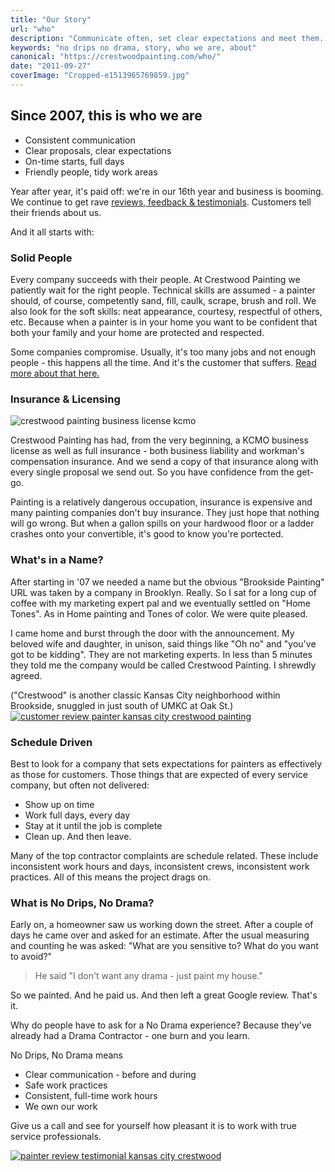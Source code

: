 ```yaml
---
title: "Our Story"
url: "who"
description: "Communicate often, set clear expectations and meet them. Be courteous, responsive, tidy, prompt. Always professional"
keywords: "no drips no drama, story, who we are, about"
canonical: "https://crestwoodpainting.com/who/"
date: "2011-09-27"
coverImage: "Cropped-e1513965769859.jpg"
---
```


## Since 2007, this is who we are

- Consistent communication
- Clear proposals, clear expectations
- On-time starts, full days
- Friendly people, tidy work areas

Year after year, it's paid off: we're in our 16th year and business is booming. We continue to get rave [reviews, feedback & testimonials](/reviews/). Customers tell their friends about us.

And it all starts with:

### Solid People

Every company succeeds with their people. At Crestwood Painting we patiently wait for the right people. Technical skills are assumed - a painter should, of course, competently sand, fill, caulk, scrape, brush and roll. We also look for the soft skills: neat appearance, courtesy, respectful of others, etc. Because when a painter is in your home you want to be confident that both your family and your home are protected and respected.

Some companies compromise. Usually, it's too many jobs and not enough people - this happens all the time. And it's the customer that suffers. [Read more about that here.](http://crestwoodpainting.com/price-service-sketchy-dudes/)

### Insurance & Licensing

![crestwood painting business license kcmo](/images/KCMO-biz-license-e1513961088421-150x150.jpeg)

Crestwood Painting has had, from the very beginning, a KCMO business license as well as full insurance - both business liability and workman's compensation insurance. And we send a copy of that insurance along with every single proposal we send out. So you have confidence from the get-go.

Painting is a relatively dangerous occupation, insurance is expensive and many painting companies don't buy insurance.  They just hope that nothing will go wrong. But when a gallon spills on your hardwood floor or a ladder crashes onto your convertible, it's good to know you're portected.

### What's in a Name?

After starting in '07 we needed a name but the obvious "Brookside Painting" URL was taken by a company in Brooklyn. Really. So I sat for a long cup of coffee with my marketing expert pal and we eventually settled on "Home Tones". As in Home painting and Tones of color. We were quite pleased.

I came home and burst through the door with the announcement. My beloved wife and daughter, in unison, said things like "Oh no" and "you've got to be kidding". They are not marketing experts. In less than 5 minutes they told me the company would be called Crestwood Painting. I shrewdly agreed.

("Crestwood" is another classic Kansas City neighborhood within Brookside, snuggled in just south of UMKC at Oak St.)
[![customer review painter kansas city crestwood painting](/images/Kristy-Glorfeld.jpg)](/reviews/)
### Schedule Driven

Best to look for a company that sets expectations for painters as effectively as those for customers. Those things that are expected of every service company, but often not delivered:

- Show up on time
- Work full days, every day
- Stay at it until the job is complete
- Clean up. And then leave.

Many of the top contractor complaints are schedule related. These include inconsistent work hours and days, inconsistent crews, inconsistent work practices. All of this means the project drags on.

### What is No Drips, No Drama?

Early on, a homeowner saw us working down the street. After a couple of days he came over and asked for an estimate. After the usual measuring and counting he was asked: "What are you sensitive to? What do you want to avoid?"

> He said "I don't want any drama - just paint my house."

So we painted. And he paid us. And then left a great Google review. That's it.

Why do people have to ask for a No Drama experience? Because they've already had a Drama Contractor - one burn and you learn.

No Drips, No Drama means

- Clear communication - before and during
- Safe work practices
- Consistent, full-time work hours
- We own our work

Give us a call and see for yourself how pleasant it is to work with true service professionals.

[![painter review testimonial kansas city crestwood](/images/Ted-Goff.jpg)](/reviews/)
